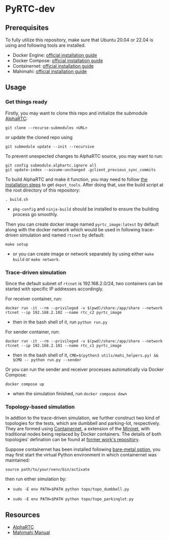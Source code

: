 # PyRTC-dev

## Prerequisites

To fully utilize this repository, make sure that Ubuntu 20.04 or 22.04 is using and following tools are installed.

- Docker Engine: [official installation guide](https://docs.docker.com/engine/install/)
- Docker Compose: [official installation guide](https://docs.docker.com/compose/install/)
- Containernet: [official installation guide](https://github.com/containernet/containernet?tab=readme-ov-file#installation)
- Mahimahi: [official installation guide](http://mahimahi.mit.edu/#getting)

## Usage

### Get things ready

Firstly, you may want to clone this repo and initialize the submodule [AlphaRTC](https://github.com/OpenNetLab/AlphaRTC):
```shell
git clone --recurse-submodules <URL>
```
or update the cloned repo using
```shell
git submodule update --init --recursive
```

To prevent unexpected changes to AlphaRTC source, you may want to run:
```shell
git config submodule.alphartc.ignore all
git update-index --assume-unchanged .gclient_previous_sync_commits
```

To build AlphaRTC and make it function, you may need to follow [the installation steps](https://commondatastorage.googleapis.com/chrome-infra-docs/flat/depot_tools/docs/html/depot_tools_tutorial.html#_setting_up) to get `depot_tools`. After doing that, use the build script at the root directory of this repository:

```shell
. build.sh
```

- `pkg-config` and `ninja-build` should be installed to ensure the building process go smoothly.

Then you can create docker image named `pyrtc_image:latest` by default along with the docker network which would be used in following trace-driven simulation and named `rtcnet` by default:

```shell
make setup
```

- or you can create image or network separately by using either `make build` or `make network`.

### Trace-driven simulation

Since the default subnet of `rtcnet` is 192.168.2.0/24, two containers can be started with specific IP addresses accordingly.

For receiver container, run:

```shell
docker run -it --rm --privileged -v $(pwd)/share:/app/share --network rtcnet --ip 192.168.2.102 --name rtc_c2 pyrtc_image
```

- then in the bash shell of it, run `python run.py`

For sender container, run:

```shell
docker run -it --rm --privileged -v $(pwd)/share:/app/share --network rtcnet --ip 192.168.2.101 --name rtc_c1 pyrtc_image
```

- then in the bash shell of it, `CMD=$(python3 utils/mahi_helpers.py) && $CMD -- python run.py --sender`

Or you can run the sender and receiver processes automatically via Docker Compose:

```shell
docker compose up
```

- when the simulation finished, run `docker compose down`


### Topology-based simulation
In addtion to the trace-driven simulation, we further construct two kind of topologies for the tests, which are dumbbell and parking-lot, respectively. They are formed using [Containernet](https://containernet.github.io/), a extension of the [Mininet](https://mininet.org/), with traditional nodes being replaced by Docker containers. The details of both topologies' defination can be found at [former work's repository](https://github.com/Zhiming-Huang/luc).

Suppose containernet has been installed following [bare-metal option](https://github.com/containernet/containernet?tab=readme-ov-file#option-1-bare-metal-installation), you may first start the virtual Python environment in which containernet was maintained:
```shell
source path/to/your/venv/bin/activate
```
then run either simulation by:
- ```shell
  sudo -E env PATH=$PATH python topo/topo_dumbbell.py
    ```
- ```shell
  sudo -E env PATH=$PATH python topo/topo_parkinglot.py
    ```


## Resources
- [AlphaRTC](https://github.com/OpenNetLab/AlphaRTC)
- [Mahimahi Manual](https://manpages.debian.org/testing/mahimahi/)
